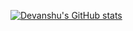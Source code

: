 
[![Devanshu's GitHub stats](https://github-readme-stats.vercel.app/api?username=Devanshusp)](https://github.com/anuraghazra/github-readme-stats)
<!--
## Hi there 👋

**Devanshusp/Devanshusp** is a ✨ _special_ ✨ repository because its `README.md` (this file) appears on your GitHub profile.

Here are some ideas to get you started:

- 🔭 I’m currently working on ...
- 🌱 I’m currently learning ...
- 👯 I’m looking to collaborate on ...
- 🤔 I’m looking for help with ...
- 💬 Ask me about ...
- 📫 How to reach me: ...
- 😄 Pronouns: ...
- ⚡ Fun fact: ...
-->
